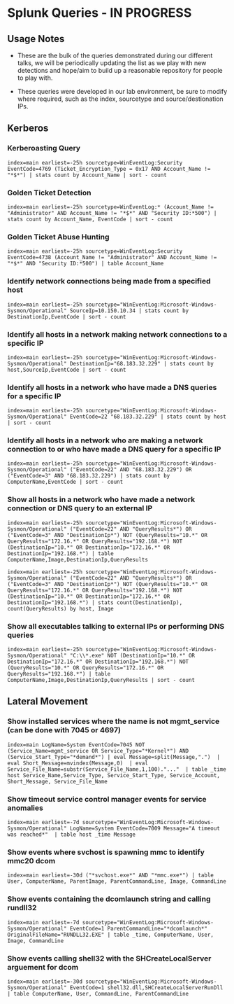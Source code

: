 # Splunk Queries - IN PROGRESS

## Usage Notes

* These are the bulk of the queries demonstrated during our different talks, we will be periodically updating the list as we play with new detections and hope/aim to build up a reasonable repository for people to play with.

* These queries were developed in our lab environment, be sure to modify where required, such as the index, sourcetype and source/destionation IPs.

## Kerberos

### Kerberoasting Query
`index=main earliest=-25h sourcetype=WinEventLog:Security EventCode=4769 (Ticket_Encryption_Type = 0x17 AND Account_Name != "*$*") | stats count by Account_Name | sort - count`

### Golden Ticket Detection
`index=main earliest=-25h sourcetype=WinEventLog:* (Account_Name != "Administrator" AND Account_Name != "*$*" AND "Security ID:*500") | stats count by Account_Name, EventCode | sort - count`

### Golden Ticket Abuse Hunting
`index=main earliest=-25h sourcetype=WinEventLog:Security EventCode=4738 (Account_Name != "Administrator" AND Account_Name != "*$*" AND "Security ID:*500") | table Account_Name`

### Identify network connections being made from a specified host
`index=main earliest=-25h sourcetype="WinEventLog:Microsoft-Windows-Sysmon/Operational" SourceIp=10.150.10.34 | stats count by DestinationIp,EventCode | sort - count`

### Identify all hosts in a network making network connections to a specific IP
`index=main earliest=-25h sourcetype="WinEventLog:Microsoft-Windows-Sysmon/Operational" DestinationIp="68.183.32.229" | stats count by host,SourceIp,EventCode | sort - count`

### Identify all hosts in a network who have made a DNS queries for a specific IP
`index=main earliest=-25h sourcetype="WinEventLog:Microsoft-Windows-Sysmon/Operational" EventCode=22 "68.183.32.229" | stats count by host | sort - count`

### Identify all hosts in a network who are making a network connection to or who have made a DNS query for a specific IP
`index=main earliest=-25h sourcetype="WinEventLog:Microsoft-Windows-Sysmon/Operational" ("EventCode=22" AND "68.183.32.229") OR ("EventCode=3" AND "68.183.32.229") | stats count by ComputerName,EventCode | sort - count`

### Show all hosts in a network who have made a network connection or DNS query to an external IP
`index=main earliest=-25h sourcetype="WinEventLog:Microsoft-Windows-Sysmon/Operational" ("EventCode=22" AND "QueryResults*") OR ("EventCode=3" AND "DestinationIp*") NOT (QueryResults="10.*" OR QueryResults="172.16.*" OR QueryResults="192.168.*") NOT (DestinationIp="10.*" OR DestinationIp="172.16.*" OR DestinationIp="192.168.*") | table ComputerName,Image,DestinationIp,QueryResults`

`index=main earliest=-25h sourcetype="WinEventLog:Microsoft-Windows-Sysmon/Operational" ("EventCode=22" AND "QueryResults*") OR ("EventCode=3" AND "DestinationIp*") NOT (QueryResults="10.*" OR QueryResults="172.16.*" OR QueryResults="192.168.*") NOT (DestinationIp="10.*" OR DestinationIp="172.16.*" OR DestinationIp="192.168.*") | stats count(DestinationIp), count(QueryResults) by host, Image`

### Show all executables talking to external IPs or performing DNS queries
`index=main earliest=-25h sourcetype="WinEventLog:Microsoft-Windows-Sysmon/Operational" "C:\\*.exe" NOT (DestinationIp="10.*" OR DestinationIp="172.16.*" OR DestinationIp="192.168.*") NOT (QueryResults="10.*" OR QueryResults="172.16.*" OR QueryResults="192.168.*") | table ComputerName,Image,DestinationIp,QueryResults | sort - count`

## Lateral Movement

### Show installed services where the name is not mgmt_service (can be done with 7045 or 4697)
`index=main LogName=System EventCode=7045 NOT (Service_Name=mgmt_service OR Service_Type="*Kernel*") AND (Service_Start_Type="*demand*")
| eval Message=split(Message,".") 
| eval Short_Message=mvindex(Message,0) 
| eval Service_File_Name=substr(Service_File_Name,1,100)."..." 
| table _time host Service_Name,Service_Type, Service_Start_Type, Service_Account, Short_Message, Service_File_Name`

### Show timeout service control manager events for service anomalies
`index=main earliest=-7d sourcetype="WinEventLog:Microsoft-Windows-Sysmon/Operational" LogName=System EventCode=7009 Message="A timeout was reached*" 
| table host _time Message`

### Show events where svchost is spawning mmc to identify mmc20 dcom
`index=main earliest=-30d ("*svchost.exe*" AND "*mmc.exe*") | table User, ComputerName, ParentImage, ParentCommandLine, Image, CommandLine`

### Show events containing the dcomlaunch string and calling rundll32
`index=main earliest=-7d sourcetype="WinEventLog:Microsoft-Windows-Sysmon/Operational" EventCode=1 ParentCommandLine="*dcomlaunch*" OriginalFileName="RUNDLL32.EXE" | table _time, ComputerName, User, Image, CommandLine`

### Show events calling shell32 with the SHCreateLocalServer arguement for dcom
`index=main earliest=-30d sourcetype="WinEventLog:Microsoft-Windows-Sysmon/Operational" EventCode=1 shell32.dll,SHCreateLocalServerRunDll | table ComputerName, User, CommandLine, ParentCommandLine`
